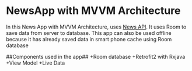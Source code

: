 # NewsApp with MVVM Architecture

In this News App with MVVM Architecture, uses [News API](https://newsapi.org/). It uses Room to save data from server to database. This app can also be used offline because it has already saved data in smart phone cache using Room database

##Components used in the app##
+Room database
+Retrofit2 with Rxjava
+View Model
+Live Data
